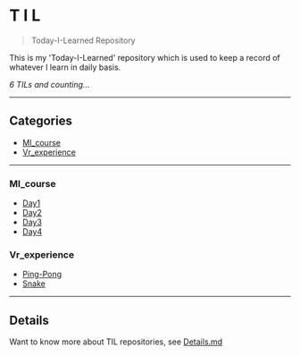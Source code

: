 # T I L
> Today-I-Learned Repository

This is my 'Today-I-Learned' repository which is used to keep a record of whatever I learn in daily basis. 

_6 TILs and counting..._
    
---
## Categories

* [Ml_course](#ml_course)
* [Vr_experience](#vr_experience)

      
---

### Ml_course

- [Day1](ml_course/Day1.md)
- [Day2](ml_course/Day2.md)
- [Day3](ml_course/Day3.md)
- [Day4](ml_course/Day4.md)

### Vr_experience

- [Ping-Pong](vr_experience/Ping-Pong.md)
- [Snake](vr_experience/Snake.md)


      
---

## Details
Want to know more about TIL repositories, see [Details.md](https://github.com/Pranav-Khurana/TIL/blob/master/Details.md) 
